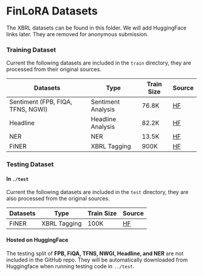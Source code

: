 # FinLoRA Datasets

The XBRL datasets can be found in this folder. We will add HuggingFace links later. They are removed for anonymous submission.

### Training Dataset

Current the following datasets are included in the `train` directory, they are processed from their original
sources.

| Datasets                          | Type               | Train Size | Source                                                              |
| --------------------------------- | ------------------ | ---------- | ------------------------------------------------------------------- |
| Sentiment (FPB, FIQA, TFNS, NGWI) | Sentiment Analysis | 76.8K      | [HF](https://huggingface.co/datasets/FinGPT/fingpt-sentiment-train) |
| Headline                          | Headline Analysis  | 82.2K      | [HF](https://huggingface.co/datasets/FinGPT/fingpt-headline-cls)    |
| NER                               | NER                | 13.5K      | [HF](https://huggingface.co/datasets/FinGPT/fingpt-ner-cls)         |
| FiNER                             | XBRL Tagging       | 900K       | [HF](https://huggingface.co/datasets/nlpaueb/finer-139?row=16)      |

### Testing Dataset

#### In `./test`

Current the following datasets are included in the `test` directory, they are also processed from the original
sources.

| Datasets | Type         | Train Size | Source                                                         |
| -------- | ------------ | ---------- | -------------------------------------------------------------- |
| FiNER    | XBRL Tagging | 100K       | [HF](https://huggingface.co/datasets/nlpaueb/finer-139?row=16) |

#### Hosted on HuggingFace

The testing split of **FPB, FiQA, TFNS, NWGI, Headline, and NER** are not included in the GitHub repo. They will be
automatically downloaded from Huggingface when running testing code in `../test`.
